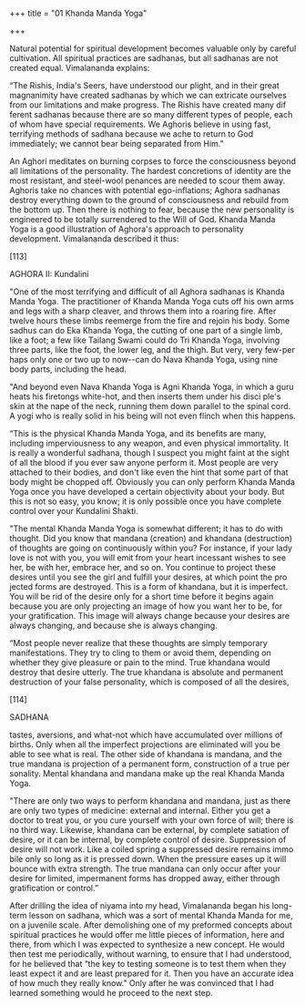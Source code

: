 +++
title = "01 Khanda Manda Yoga"

+++

Natural potential for spiritual development becomes valuable only by careful cultivation. All spiritual practices are sadhanas, but all sadhanas are not created equal. Vimalananda explains: 

“The Rishis, India's Seers, have understood our plight, and in their great magnanimity have created sadhanas by which we can extricate ourselves from our limitations and make progress. The Rishis have created many dif ferent sadhanas because there are so many different types of people, each of whom have special requirements. We Aghoris believe in using fast, terrifying methods of sadhana because we ache to return to God immediately; we cannot bear being separated from Him." 

An Aghori meditates on burning corpses to force the consciousness beyond all limitations of the personality. The hardest concretions of identity are the most resistant, and steel-wool penances are needed to scour them away. Aghoris take no chances with potential ego-inflations; Aghora sadhanas destroy everything down to the ground of consciousness and rebuild from the bottom up. Then there is nothing to fear, because the new personality is engineered to be totally surrendered to the Will of God. Khanda Manda Yoga is a good illustration of Aghora's approach to personality development. Vimalananda described it thus: 

[113] 

AGHORA II: Kundalini 

"One of the most terrifying and difficult of all Aghora sadhanas is Khanda Manda Yoga. The practitioner of Khanda Manda Yoga cuts off his own arms and legs with a sharp cleaver, and throws them into a roaring fire. After twelve hours these limbs reemerge from the fire and rejoin his body. Some sadhus can do Eka Khanda Yoga, the cutting of one part of a single limb, like a foot; a few like Tailang Swami could do Tri Khanda Yoga, involving three parts, like the foot, the lower leg, and the thigh. But very, very few-per haps only one or two up to now--can do Nava Khanda Yoga, using nine body parts, including the head. 

"And beyond even Nava Khanda Yoga is Agni Khanda Yoga, in which a guru heats his firetongs white-hot, and then inserts them under his disci ple's skin at the nape of the neck, running them down parallel to the spinal cord. A yogi who is really solid in his being will not even flinch when this happens. 

“This is the physical Khanda Manda Yoga, and its benefits are many, including imperviousness to any weapon, and even physical immortality. It is really a wonderful sadhana, though I suspect you might faint at the sight of all the blood if you ever saw anyone perform it. Most people are very attached to their bodies, and don't like even the hint that some part of that body might be chopped off. Obviously you can only perform Khanda Manda Yoga once you have developed a certain objectivity about your body. But this is not so easy, you know; it is only possible once you have complete control over your Kundalini Shakti. 

"The mental Khanda Manda Yoga is somewhat different; it has to do with thought. Did you know that mandana (creation) and khandana (destruction) of thoughts are going on continuously within you? For instance, if your lady love is not with you, you will emit from your heart incessant wishes to see her, be with her, embrace her, and so on. You continue to project these desires until you see the girl and fulfill your desires, at which point the pro jected forms are destroyed. This is a form of khandana, but it is imperfect. You will be rid of the desire only for a short time before it begins again because you are only projecting an image of how you want her to be, for your gratification. This image will always change because your desires are always changing, and because she is always changing. 

“Most people never realize that these thoughts are simply temporary manifestations. They try to cling to them or avoid them, depending on whether they give pleasure or pain to the mind. True khandana would destroy that desire utterly. The true khandana is absolute and permanent destruction of your false personality, which is composed of all the desires, 

[114] 

SADHANA 

tastes, aversions, and what-not which have accumulated over millions of births. Only when all the imperfect projections are eliminated will you be able to see what is real. The other side of khandana is mandana, and the true mandana is projection of a permanent form, construction of a true per sonality. Mental khandana and mandana make up the real Khanda Manda Yoga. 

"There are only two ways to perform khandana and mandana, just as there are only two types of medicine: external and internal. Either you get a doctor to treat you, or you cure yourself with your own force of will; there is no third way. Likewise, khandana can be external, by complete satiation of desire, or it can be internal, by complete control of desire. Suppression of desire will not work. Like a coiled spring a suppressed desire remains immo bile only so long as it is pressed down. When the pressure eases up it will bounce with extra strength. The true mandana can only occur after your desire for limited, impermanent forms has dropped away, either through gratification or control.” 

After drilling the idea of niyama into my head, Vimalananda began his long-term lesson on sadhana, which was a sort of mental Khanda Manda for me, on a juvenile scale. After demolishing one of my preformed concepts about spiritual practices he would offer me little pieces of information, here and there, from which I was expected to synthesize a new concept. He would then test me periodically, without warning, to ensure that I had understood, for he believed that “the key to testing someone is to test them when they least expect it and are least prepared for it. Then you have an accurate idea of how much they really know." Only after he was convinced that I had learned something would he proceed to the next step. 

